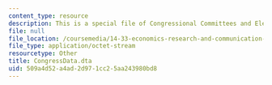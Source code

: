 ```yaml
---
content_type: resource
description: This is a special file of Congressional Committees and Election Results.
file: null
file_location: /coursemedia/14-33-economics-research-and-communication-spring-2012/509a4d52a4ad2d971cc25aa243980bd8_CongressData.dta
file_type: application/octet-stream
resourcetype: Other
title: CongressData.dta
uid: 509a4d52-a4ad-2d97-1cc2-5aa243980bd8
---
```

